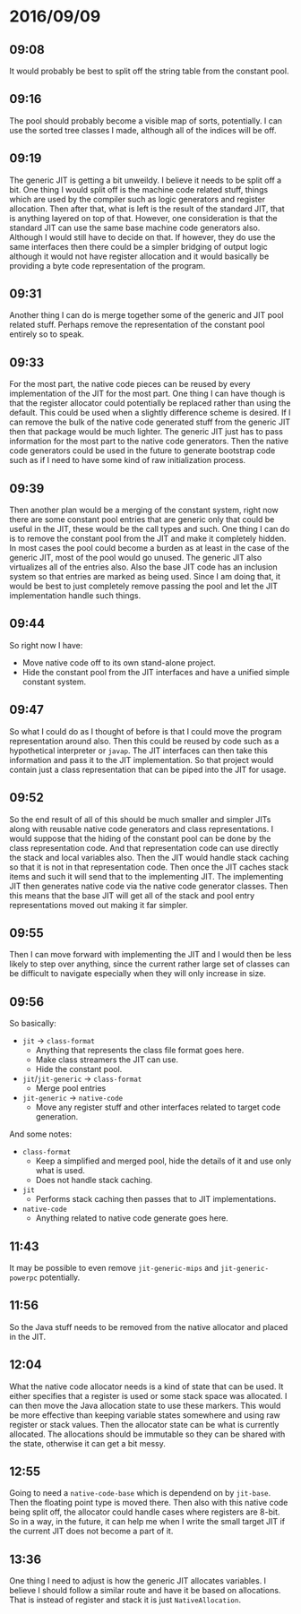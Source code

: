 # 2016/09/09

## 09:08

It would probably be best to split off the string table from the constant pool.

## 09:16

The pool should probably become a visible map of sorts, potentially. I can
use the sorted tree classes I made, although all of the indices will be off.

## 09:19

The generic JIT is getting a bit unweildy. I believe it needs to be split off
a bit. One thing I would split off is the machine code related stuff, things
which are used by the compiler such as logic generators and register
allocation. Then after that, what is left is the result of the standard JIT,
that is anything layered on top of that. However, one consideration is that the
standard JIT can use the same base machine code generators also. Although I
would still have to decide on that. If however, they do use the same interfaces
then there could be a simpler bridging of output logic although it would not
have register allocation and it would basically be providing a byte code
representation of the program.

## 09:31

Another thing I can do is merge together some of the generic and JIT pool
related stuff. Perhaps remove the representation of the constant pool
entirely so to speak.

## 09:33

For the most part, the native code pieces can be reused by every implementation
of the JIT for the most part. One thing I can have though is that the
register allocator could potentially be replaced rather than using the default.
This could be used when a slightly difference scheme is desired. If I can
remove the bulk of the native code generated stuff from the generic JIT then
that package would be much lighter. The generic JIT just has to pass
information for the most part to the native code generators. Then the native
code generators could be used in the future to generate bootstrap code such as
if I need to have some kind of raw initialization process.

## 09:39

Then another plan would be a merging of the constant system, right now there
are some constant pool entries that are generic only that could be useful in
the JIT, these would be the call types and such. One thing I can do is to
remove the constant pool from the JIT and make it completely hidden. In most
cases the pool could become a burden as at least in the case of the generic
JIT, most of the pool would go unused. The generic JIT also virtualizes all
of the entries also. Also the base JIT code has an inclusion system so that
entries are marked as being used. Since I am doing that, it would be best to
just completely remove passing the pool and let the JIT implementation handle
such things.

## 09:44

So right now I have:

 * Move native code off to its own stand-alone project.
 * Hide the constant pool from the JIT interfaces and have a unified simple
   constant system.

## 09:47

So what I could do as I thought of before is that I could move the program
representation around also. Then this could be reused by code such as a
hypothetical interpreter or `javap`. The JIT interfaces can then take this
information and pass it to the JIT implementation. So that project would
contain just a class representation that can be piped into the JIT for usage.

## 09:52

So the end result of all of this should be much smaller and simpler JITs along
with reusable native code generators and class representations. I would
suppose that the hiding of the constant pool can be done by the class
representation code. And that representation code can use directly the stack
and local variables also. Then the JIT would handle stack caching so that it
is not in that representation code. Then once the JIT caches stack items and
such it will send that to the implementing JIT. The implementing JIT then
generates native code via the native code generator classes. Then this means
that the base JIT will get all of the stack and pool entry representations
moved out making it far simpler.

## 09:55

Then I can move forward with implementing the JIT and I would then be less
likely to step over anything, since the current rather large set of classes can
be difficult to navigate especially when they will only increase in size.

## 09:56

So basically:

 * `jit` -> `class-format`
   * Anything that represents the class file format goes here.
   * Make class streamers the JIT can use.
   * Hide the constant pool.
 * `jit`/`jit-generic` -> `class-format`
   * Merge pool entries
 * `jit-generic` -> `native-code`
   * Move any register stuff and other interfaces related to target code
     generation.

And some notes:

 * `class-format`
   * Keep a simplified and merged pool, hide the details of it and use only
     what is used.
   * Does not handle stack caching.
 * `jit`
   * Performs stack caching then passes that to JIT implementations.
 * `native-code`
   * Anything related to native code generate goes here.

## 11:43

It may be possible to even remove `jit-generic-mips` and `jit-generic-powerpc`
potentially.

## 11:56

So the Java stuff needs to be removed from the native allocator and placed in
the JIT.

## 12:04

What the native code allocator needs is a kind of state that can be used. It
either specifies that a register is used or some stack space was allocated. I
can then move the Java allocation state to use these markers. This would be
more effective than keeping variable states somewhere and using raw register
or stack values. Then the allocator state can be what is currently allocated.
The allocations should be immutable so they can be shared with the state,
otherwise it can get a bit messy.

## 12:55

Going to need a `native-code-base` which is dependend on by `jit-base`. Then
the floating point type is moved there. Then also with this native code being
split off, the allocator could handle cases where registers are 8-bit. So in
a way, in the future, it can help me when I write the small target JIT if the
current JIT does not become a part of it.

## 13:36

One thing I need to adjust is how the generic JIT allocates variables. I
believe I should follow a similar route and have it be based on allocations.
That is instead of register and stack it is just `NativeAllocation`.


